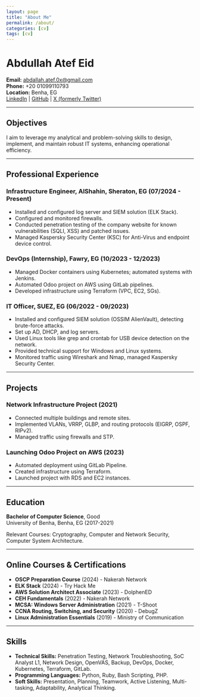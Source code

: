 ```yaml
---
layout: page
title: "About Me"
permalink: /about/
categories: [cv]
tags: [cv]
---
```


# Abdullah Atef Eid

**Email:** abdallah.atef.0x@gmail.com  
**Phone:** +20 01099110793  
**Location:** Benha, EG  
[LinkedIn](https://www.linkedin.com/in/abdallahatef) | [GitHub](https://github.com/abdula8) | [X (formerly Twitter)](https://x.com/0xAbdalla)

---

## Objectives

I aim to leverage my analytical and problem-solving skills to design, implement, and maintain robust IT systems, enhancing operational efficiency.

---

## Professional Experience

### Infrastructure Engineer, AlShahin, Sheraton, EG (07/2024 - Present)
- Installed and configured log server and SIEM solution (ELK Stack).
- Configured and monitored firewalls.
- Conducted penetration testing of the company website for known vulnerabilities (SQLI, XSS) and patched issues.
- Managed Kaspersky Security Center (KSC) for Anti-Virus and endpoint device control.

### DevOps (Internship), Fawry, EG (10/2023 - 12/2023)
- Managed Docker containers using Kubernetes; automated systems with Jenkins.
- Automated Odoo project on AWS using GitLab pipelines.
- Developed infrastructure using Terraform (VPC, EC2, SGs).

### IT Officer, SUEZ, EG (06/2022 - 09/2023)
- Installed and configured SIEM solution (OSSIM AlienVault), detecting brute-force attacks.
- Set up AD, DHCP, and log servers.
- Used Linux tools like grep and crontab for USB device detection on the network.
- Provided technical support for Windows and Linux systems.
- Monitored traffic using Wireshark and Nmap, managed Kaspersky Security Center.

---

## Projects

### Network Infrastructure Project (2021)
- Connected multiple buildings and remote sites.
- Implemented VLANs, VRRP, GLBP, and routing protocols (EIGRP, OSPF, RIPv2).
- Managed traffic using firewalls and STP.

### Launching Odoo Project on AWS (2023)
- Automated deployment using GitLab Pipeline.
- Created infrastructure using Terraform.
- Launched project with RDS and EC2 instances.

---

## Education

**Bachelor of Computer Science**, Good  
University of Benha, Benha, EG (2017-2021)

Relevant Courses: Cryptography, Computer and Network Security, Computer System Architecture.

---

## Online Courses & Certifications

- **OSCP Preparation Course** (2024) - Nakerah Network
- **ELK Stack** (2024) - Try Hack Me
- **AWS Solution Architect Associate** (2023) - DolphenED
- **CEH Fundamentals** (2022) - Nakerah Network
- **MCSA: Windows Server Administration** (2021) - T-Shoot
- **CCNA Routing, Switching, and Security** (2020) - DebugZ
- **Linux Administration Essentials** (2019) - Ministry of Communication

---

## Skills

- **Technical Skills:** Penetration Testing, Network Troubleshooting, SoC Analyst L1, Network Design, OpenVAS, Backup, DevOps, Docker, Kubernetes, Terraform, GitLab.
- **Programming Languages:** Python, Ruby, Bash Scripting, PHP.
- **Soft Skills:** Presentation, Planning, Teamwork, Active Listening, Multi-tasking, Adaptability, Analytical Thinking.


